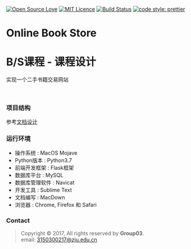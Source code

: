 [![Open Source Love](https://badges.frapsoft.com/os/v2/open-source.svg?v=103)](https://github.com/ellerbrock/open-source-badges/)
[![MIT Licence](https://badges.frapsoft.com/os/mit/mit.svg?v=103)](https://opensource.org/licenses/mit-license.php)
[![Build Status](https://travis-ci.com/AerysNan/ChallengeHub.svg?token=UB5Xzp6dhS72fDX13on9&branch=master)](https://travis-ci.com/AerysNan/ubiquitous-potato)
[![code style: prettier](https://img.shields.io/badge/code_style-prettier-ff69b4.svg?style=flat-square)](https://github.com/prettier/prettier)

# Online Book Store
# B/S课程 - 课程设计

实现一个二手书籍交易网站

<br>

### 项目结构
参考[文档设计](https://github.com/SynneFree/OnlineBookStore/blob/master/Design.pdf)

### 运行环境
- 操作系统	: MacOS Mojave
- Python版本 : Python3.7
- 前端开发框架 : Flask框架
- 数据库平台 : MySQL
- 数据库管理软件 : Navicat
- 开发工具 : Sublime Text
- 文档编写 : MacDown
- 浏览器 	: Chrome, Firefox 和 Safari  


### Contact

> Copyright ©️ 2017, All rights reserved by **Group03**. <br>
> email: [3150300217@zju.edu.cn](mailto:3150300217@zju.edu.cn) 